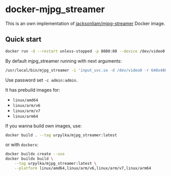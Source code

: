 # docker-mjpg_streamer

This is an own implementation of [jacksonliam/mjpg-streamer](https://github.com/jacksonliam/mjpg-streamer) Docker image.

## Quick start

```bash
docker run -d --restart unless-stopped -p 8080:80 --device /dev/video0 --name mjpg_streamer urpylka/mjpg_streamer:latest
```

By default mjpg_streamer running with next arguments:

```bash
/usr/local/bin/mjpg_streamer -i 'input_uvc.so -d /dev/video0 -r 640x480 -f 30 -y -n' -o 'output_http.so -w /usr/local/share/mjpg-streamer/www -p 80'
```

Use password set `-c admin:admin`.

It has prebuild images for:

* `linux/amd64`
* `linux/arm/v6`
* `linux/arm/v7`
* `linux/arm64`

If you wanna build own images, use:

```bash
docker build . --tag urpylka/mjpg_streamer:latest
```

or with `dockerx`:

```bash
docker buildx create --use
docker buildx build \
    --tag urpylka/mjpg_streamer:latest \
    --platform linux/amd64,linux/arm/v6,linux/arm/v7,linux/arm64
```
